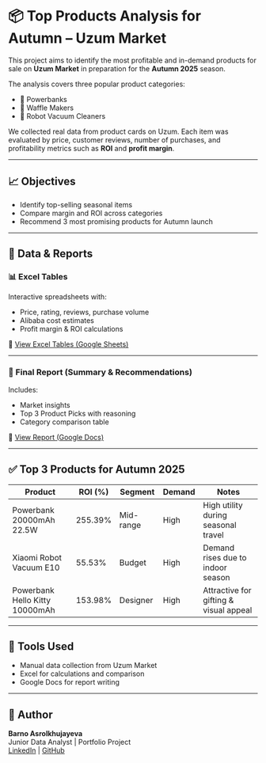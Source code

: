 # 📦 Top Products Analysis for Autumn – Uzum Market

This project aims to identify the most profitable and in-demand products for sale on **Uzum Market** in preparation for the **Autumn 2025** season.

The analysis covers three popular product categories:
- 🔋 Powerbanks  
- 🧇 Waffle Makers  
- 🤖 Robot Vacuum Cleaners

We collected real data from product cards on Uzum. Each item was evaluated by price, customer reviews, number of purchases, and profitability metrics such as **ROI** and **profit margin**.

---

## 📈 Objectives

- Identify top-selling seasonal items
- Compare margin and ROI across categories
- Recommend 3 most promising products for Autumn launch

---

## 📂 Data & Reports

### 📊 Excel Tables
Interactive spreadsheets with:
- Price, rating, reviews, purchase volume
- Alibaba cost estimates
- Profit margin & ROI calculations

🔗 [View Excel Tables (Google Sheets)](https://docs.google.com/spreadsheets/d/1lF_i6TX9yEZoQZoypKYKc2Wwl1MqNyjzQM9GfS_i99Y/edit?usp=sharing)

---

### 📝 Final Report (Summary & Recommendations)

Includes:
- Market insights
- Top 3 Product Picks with reasoning
- Category comparison table

🔗 [View Report (Google Docs)](https://docs.google.com/document/d/18S9FVqM1IyCMpro3dabGFFwdCGCQ1y88p0h_0K4bwK8/edit?usp=sharing)

---

## ✅ Top 3 Products for Autumn 2025

| Product                             | ROI (%) | Segment     | Demand | Notes                                      |
|-------------------------------------|---------|-------------|--------|--------------------------------------------|
| Powerbank 20000mAh 22.5W            | 255.39% | Mid-range   | High   | High utility during seasonal travel        |
| Xiaomi Robot Vacuum E10             | 55.53%  | Budget      | High   | Demand rises due to indoor season          |
| Powerbank Hello Kitty 10000mAh      | 153.98% | Designer    | High   | Attractive for gifting & visual appeal     |

---

## 📌 Tools Used
- Manual data collection from Uzum Market
- Excel for calculations and comparison
- Google Docs for report writing

---

## 👤 Author
**Barno Asrolkhujayeva**  
Junior Data Analyst | Portfolio Project  
[LinkedIn](https://www.linkedin.com/in/barno-asrolkhujaeva-980234201) | [GitHub](https://github.com/Asrolkhujayeva)

